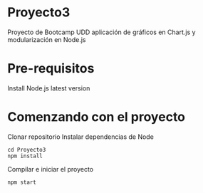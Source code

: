# Proyecto3
Proyecto de Bootcamp UDD aplicación de gráficos en Chart.js y modularización en Node.js

# Pre-requisitos
Install Node.js latest version

# Comenzando con el proyecto
Clonar repositorio
Instalar dependencias de Node
```
cd Proyecto3
npm install
```
Compilar e iniciar el proyecto
```
npm start
```